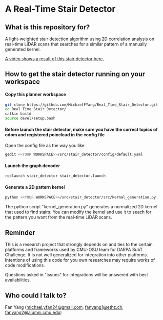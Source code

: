 # A Real-Time Stair Detector #

## What is this repository for?

A light-weighted stair detection algorithm using 2D correlation analysis on real-time LiDAR scans that searches for a similar pattern of a manually generated kernel. 

[A video shows a result of this stair detector here.](https://youtu.be/617FaTN6klg)

## How to get the stair detector running on your workspace 

#### Copy this planner workspace
```bash
git clone https://github.com/MichaelFYang/Real_Time_Stair_Detector.git
cd Real_Time_Stair_Detector/
catkin build
source devel/setup.bash
```

#### Before launch the stair detector, make sure you have the correct topics of odom and registered poincloud in the config file
Open the config file as the way you like
``` bash
gedit <<YOUR WORKSPACE>>/src/stair_detector/config/default.yaml 
```

#### Launch the graph decoder
```bash
roslaunch stair_detector stair_detector.launch
```

#### Generate a 2D pattern kernel
```bash
python <<YOUR WORKSPACE>>/src/stair_detector/src/kernal_generation.py
```
The python script "kernel_generation.py" generates a normalized 2D kernel that used to find stairs. 
You can modify the kernel and use it to seach for the pattern you want from the real-time LiDAR scans.

## Reminder

This is a research project that strongly depends on and ties to the certain platforms and frameworks used by CMU-OSU team for DARPA SubT Challenge. It is not well generalized for integration into other platforms. Intentions of using this code for you own researches may require works of code modifications.

Questions asked in "Issues" for integrations will be answered with best availabilities. 


## Who could I talk to? 

Fan Yang
(michael.yfan24@gmail.com, fanyang1@ethz.ch, fanyang2@alumni.cmu.edu)
